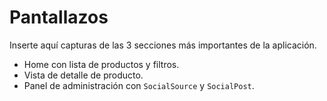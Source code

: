# Pantallazos

Inserte aquí capturas de las 3 secciones más importantes de la aplicación.

- Home con lista de productos y filtros.
- Vista de detalle de producto.
- Panel de administración con `SocialSource` y `SocialPost`.

